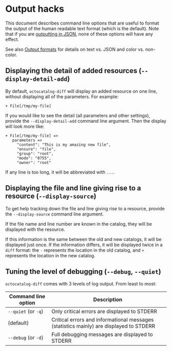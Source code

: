# Output hacks

This document describes command line options that are useful to format the output of the human readable text format (which is the default). Note that if you are [outputting in JSON](/doc/advanced-output-formats.md#json-format), none of these options will have any effect.

See also [Output formats](/doc/advanced-output-formats.md) for details on text vs. JSON and color vs. non-color.

## Displaying the detail of added resources (`--display-detail-add`)

By default, `octocatalog-diff` will display an added resource on one line, without displaying all of the parameters. For example:

```
+ File[/tmp/my-file]
```

If you would like to see the detail (all parameters and other settings), provide the `--display-detail-add` command line argument. Then the display will look more like:

```
+ File[/tmp/my-file] =>
   parameters =>
     "content": "This is my amazing new file",
     "ensure": "file",
     "group": "root",
     "mode": "0755",
     "owner": "root"
```

If any line is too long, it will be abbreviated with `...`.

## Displaying the file and line giving rise to a resource (`--display-source`)

To get help tracking down the file and line giving rise to a resource, provide the `--display-source` command line argument.

If the file name and line number are known in the catalog, they will be displayed with the resource.

If this information is the same between the old and new catalogs, it will be displayed just once. If the information differs, it will be displayed twice in a `diff` format: the `-` represents the location in the old catalog, and `+` represents the location in the new catalog.

## Tuning the level of debugging (`--debug`, `--quiet`)

`octocatalog-diff` comes with 3 levels of log output. From least to most:

| Command line option | Description |
| ------------------- | ----------- |
| `--quiet` (or `-q`) | Only critical errors are displayed to STDERR |
| (default)           | Critical errors and informational messages (statistics mainly) are displayed to STDERR |
| `--debug` (or `-d`) | Full debugging messages are displayed to STDERR |
